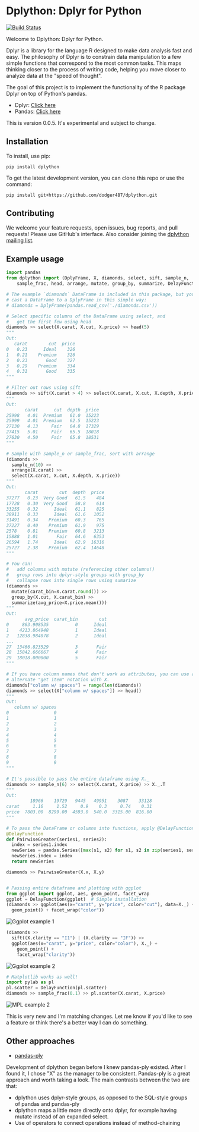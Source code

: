 # Dplython: Dplyr for Python

[![Build Status](https://travis-ci.org/dodger487/dplython.svg?branch=master)](https://travis-ci.org/dodger487/dplython)

Welcome to Dplython: Dplyr for Python.

Dplyr is a library for the language R designed to make data analysis fast and easy.
The philosophy of Dplyr is to constrain data manipulation to a few simple functions that correspond to the most common tasks.
This maps thinking closer to the process of writing code, helping you move closer to analyze data at the "speed of thought".

The goal of this project is to implement the functionality of the R package Dplyr on top of Python's pandas.

* Dplyr: [Click here](https://cran.rstudio.com/web/packages/dplyr/vignettes/introduction.html)
* Pandas: [Click here](http://pandas.pydata.org/pandas-docs/stable/10min.html)

This is version 0.0.5.
It's experimental and subject to change.

## Installation
To install, use pip:
```
pip install dplython
```

To get the latest development version, you can clone this repo or use the command:
```
pip install git+https://github.com/dodger487/dplython.git
```

## Contributing
We welcome your feature requests, open issues, bug reports, and pull requests!
Please use GitHub's interface.
Also consider joining the [dplython mailing list](https://groups.google.com/forum/#!forum/dplython).

## Example usage
```python
import pandas
from dplython import (DplyFrame, X, diamonds, select, sift, sample_n,
    sample_frac, head, arrange, mutate, group_by, summarize, DelayFunction) 

# The example `diamonds` DataFrame is included in this package, but you can 
# cast a DataFrame to a DplyFrame in this simple way:
# diamonds = DplyFrame(pandas.read_csv('./diamonds.csv'))

# Select specific columns of the DataFrame using select, and 
#   get the first few using head
diamonds >> select(X.carat, X.cut, X.price) >> head(5)
"""
Out:
   carat        cut  price
0   0.23      Ideal    326
1   0.21    Premium    326
2   0.23       Good    327
3   0.29    Premium    334
4   0.31       Good    335
"""

# Filter out rows using sift
diamonds >> sift(X.carat > 4) >> select(X.carat, X.cut, X.depth, X.price)
"""
Out:
       carat      cut  depth  price
25998   4.01  Premium   61.0  15223
25999   4.01  Premium   62.5  15223
27130   4.13     Fair   64.8  17329
27415   5.01     Fair   65.5  18018
27630   4.50     Fair   65.8  18531
"""

# Sample with sample_n or sample_frac, sort with arrange
(diamonds >> 
  sample_n(10) >> 
  arrange(X.carat) >> 
  select(X.carat, X.cut, X.depth, X.price))
"""
Out:
       carat        cut  depth  price
37277   0.23  Very Good   61.5    484
17728   0.30  Very Good   58.8    614
33255   0.32      Ideal   61.1    825
38911   0.33      Ideal   61.6   1052
31491   0.34    Premium   60.3    765
37227   0.40    Premium   61.9    975
2578    0.81    Premium   60.8   3213
15888   1.01       Fair   64.6   6353
26594   1.74      Ideal   62.9  16316
25727   2.38    Premium   62.4  14648
"""

# You can: 
#   add columns with mutate (referencing other columns!)
#   group rows into dplyr-style groups with group_by
#   collapse rows into single rows using sumarize
(diamonds >> 
  mutate(carat_bin=X.carat.round()) >> 
  group_by(X.cut, X.carat_bin) >> 
  summarize(avg_price=X.price.mean()))
"""
Out:
       avg_price  carat_bin        cut
0     863.908535          0      Ideal
1    4213.864948          1      Ideal
2   12838.984078          2      Ideal
...
27  13466.823529          3       Fair
28  15842.666667          4       Fair
29  18018.000000          5       Fair
"""

# If you have column names that don't work as attributes, you can use an 
# alternate "get item" notation with X.
diamonds["column w/ spaces"] = range(len(diamonds))
diamonds >> select(X["column w/ spaces"]) >> head()
"""
Out:
   column w/ spaces
0                 0
1                 1
2                 2
3                 3
4                 4
5                 5
6                 6
7                 7
8                 8
9                 9
"""

# It's possible to pass the entire dataframe using X._ 
diamonds >> sample_n(6) >> select(X.carat, X.price) >> X._.T
"""
Out:
         18966    19729   9445   49951    3087    33128
carat     1.16     1.52     0.9    0.3     0.74    0.31
price  7803.00  8299.00  4593.0  540.0  3315.00  816.00
"""

# To pass the DataFrame or columns into functions, apply @DelayFunction
@DelayFunction
def PairwiseGreater(series1, series2):
  index = series1.index
  newSeries = pandas.Series([max(s1, s2) for s1, s2 in zip(series1, series2)])
  newSeries.index = index
  return newSeries

diamonds >> PairwiseGreater(X.x, X.y)


# Passing entire dataframe and plotting with ggplot
from ggplot import ggplot, aes, geom_point, facet_wrap
ggplot = DelayFunction(ggplot)  # Simple installation
(diamonds >> ggplot(aes(x="carat", y="price", color="cut"), data=X._) + 
  geom_point() + facet_wrap("color"))
```
![Ggplot example 1](http://dodger487.github.com/figs/dplython/ggplot_img1.png)

```python
(diamonds >>
  sift((X.clarity == "I1") | (X.clarity == "IF")) >> 
  ggplot(aes(x="carat", y="price", color="color"), X._) + 
    geom_point() + 
    facet_wrap("clarity"))
```
![Ggplot example 2](http://dodger487.github.com/figs/dplython/ggplot_img2.png)

```python
# Matplotlib works as well!
import pylab as pl
pl.scatter = DelayFunction(pl.scatter)
diamonds >> sample_frac(0.1) >> pl.scatter(X.carat, X.price)
```
![MPL example 2](http://dodger487.github.com/figs/dplython/plt_img1.png)


This is very new and I'm matching changes.
Let me know if you'd like to see a feature or think there's a better way I can do something.

## Other approaches
* [pandas-ply](http://pythonhosted.org/pandas-ply/)

Development of dplython began before I knew pandas-ply existed.
After I found it, I chose "X" as the manager to be consistent.
Pandas-ply is a great approach and worth taking a look.
The main contrasts between the two are that:
* dplython uses dplyr-style groups, as opposed to the SQL-style groups of pandas and pandas-ply
* dplython maps a little more directly onto dplyr, for example having mutate instead of an expanded select.
* Use of operators to connect operations instead of method-chaining
